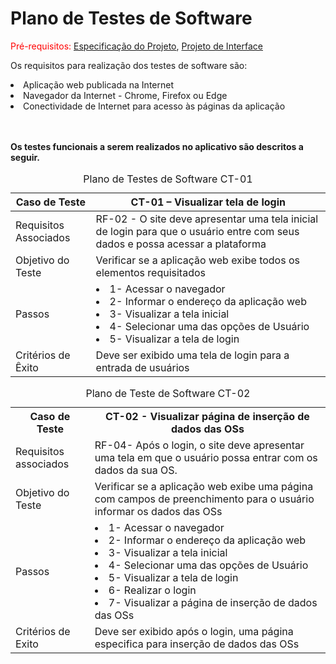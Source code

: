 # Plano de Testes de Software

<span style="color:red">Pré-requisitos: <a href="2-Especificação do Projeto.md"> Especificação do Projeto</a></span>, <a href="3-Projeto de Interface.md"> Projeto de Interface</a>

Os requisitos para realização dos testes de software são:
<li> Aplicação web publicada na Internet</li>
<li>	Navegador da Internet - Chrome, Firefox ou Edge</li>
<li> Conectividade de Internet para acesso às páginas da aplicação</li><br></br>
<p><strong>Os testes funcionais a serem realizados no aplicativo são descritos a seguir.</strong></p>
<table>
 <caption>Plano de Testes de Software CT-01</caption>
  <tr>
  <th>Caso de Teste</th>
  <th>CT-01 – Visualizar tela de login </th>
 </tr>
<tbody>
 <tr>
  <td>Requisitos Associados</td>
  <td>RF-02 - O site deve apresentar uma tela inicial de login para que o usuário entre com seus dados e possa acessar a plataforma</td>
 </tr>
 <tr>
  <td>Objetivo do Teste</td>
  <td>Verificar se a aplicação web exibe todos os elementos requisitados</td>
 </tr>
 <tr>
  <td>Passos</td>
  <td>
   <li> 1- Acessar o navegador</li>
   <li> 2- Informar o endereço da aplicação web </li>
   <li>3- Visualizar a tela inicial </li>
   <li>4- Selecionar uma das opções de Usuário</li>
   <li>5- Visualizar a tela de login</li>
</td>
 </tr>
 <tr>
  <td>Critérios de Êxito</td>
  <td>Deve ser exibido uma tela de login para a entrada de usuários</td>
 </tbody>
</table>
 <table>
 <caption>Plano de Teste de Software CT-02</caption>
  <tr>
   <th>Caso de Teste</th>
   <th>CT-02 - Visualizar página de inserção de dados das OSs</th>
 </tr>
  <td>Requisitos associados</td>
  <td>RF-04- Após o login, o site deve apresentar uma tela em que o usuário possa entrar com os dados da sua OS. </td>
 </tr>
  <tr>
 <td>Objetivo do Teste</td>
 <td>Verificar se a aplicação web exibe uma página com campos de preenchimento para o usuário informar os dados das OSs</td>
 </tr>
  <tr>
 <td>Passos</td>
 <td><li>1- Acessar o navegador </li>
  <li>2- Informar o endereço da aplicação web </li>
  <li>3- Visualizar a tela inicial </li>
  <li>4- Selecionar uma das opções de Usuário</li>
  <li>5- Visualizar a tela de login </li>
  <li>6- Realizar o login </li>
  <li>7- Visualizar a página de inserção de dados das OSs</li>
 <tr>
  <td>Critérios de Exito</td>
  <td>Deve ser exibido após o login, uma página especifica para inserção de dados das OSs</td>
 </tr>
  </table>

 
